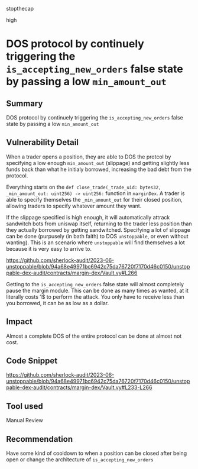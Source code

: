 stopthecap

high

# DOS protocol by continuely triggering the `is_accepting_new_orders` false state by passing a low `min_amount_out`

## Summary
DOS protocol by continuely triggering the `is_accepting_new_orders` false state by passing a low `min_amount_out`


## Vulnerability Detail

When a trader opens a position, they are able to DOS the protcol by specifying a low enough `min_amount_out` (slippage) and getting slightly less funds back than what he initialy borrowed, increasing the bad debt from the protocol.

Everything starts on the `def close_trade(_trade_uid: bytes32, _min_amount_out: uint256) -> uint256:` function in `marginDex`. A trader is able to specify themselves the `_min_amount_out` for their closed position, allowing traders to specify whatever amount they want. 

If the slippage specified is high enough, it will automatically attrack sandwitch bots from uniswap itself, returning to the trader less position than they actually borrowed by getting sandwitched. Specifying a lot of slippage can be done (purpusely (in bath faith) to DOS `unstoppable`, or even without wanting). This is an scenario where `unstoppable` will find themselves a lot because it is very easy to arrive to.

https://github.com/sherlock-audit/2023-06-unstoppable/blob/94a68e49971bc6942c75da76720f7170d46c0150/unstoppable-dex-audit/contracts/margin-dex/Vault.vy#L266

Getting to the `is_accepting_new_orders` false state will almost completely pause the margin module. 
This can be done as many times as wanted, at it literally costs 1$ to perform the attack. You only have to receive less than you borrowed, it can be as low as a dollar.


## Impact
Almost a complete DOS of the entire protocol can be done at almost not cost.


## Code Snippet
https://github.com/sherlock-audit/2023-06-unstoppable/blob/94a68e49971bc6942c75da76720f7170d46c0150/unstoppable-dex-audit/contracts/margin-dex/Vault.vy#L233-L266


## Tool used

Manual Review

## Recommendation
Have some kind of cooldown to when a position can be closed after being open or change the architecture of `is_accepting_new_orders`